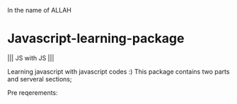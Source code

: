 ﻿In the name of ALLAH
# Javascript-learning-package
||| JS with JS |||

Learning javascript with javascript codes :)
This package contains two parts and serveral sections;

Pre reqerements:
